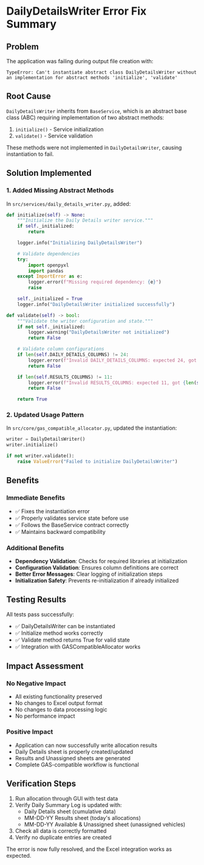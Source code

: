 # DailyDetailsWriter Error Fix Summary

## Problem
The application was failing during output file creation with:
```
TypeError: Can't instantiate abstract class DailyDetailsWriter without an implementation for abstract methods 'initialize', 'validate'
```

## Root Cause
`DailyDetailsWriter` inherits from `BaseService`, which is an abstract base class (ABC) requiring implementation of two abstract methods:
1. `initialize()` - Service initialization
2. `validate()` - Service validation

These methods were not implemented in `DailyDetailsWriter`, causing instantiation to fail.

## Solution Implemented

### 1. Added Missing Abstract Methods
In `src/services/daily_details_writer.py`, added:

```python
def initialize(self) -> None:
    """Initialize the Daily Details writer service."""
    if self._initialized:
        return

    logger.info("Initializing DailyDetailsWriter")

    # Validate dependencies
    try:
        import openpyxl
        import pandas
    except ImportError as e:
        logger.error(f"Missing required dependency: {e}")
        raise

    self._initialized = True
    logger.info("DailyDetailsWriter initialized successfully")

def validate(self) -> bool:
    """Validate the writer configuration and state."""
    if not self._initialized:
        logger.warning("DailyDetailsWriter not initialized")
        return False

    # Validate column configurations
    if len(self.DAILY_DETAILS_COLUMNS) != 24:
        logger.error(f"Invalid DAILY_DETAILS_COLUMNS: expected 24, got {len(self.DAILY_DETAILS_COLUMNS)}")
        return False

    if len(self.RESULTS_COLUMNS) != 11:
        logger.error(f"Invalid RESULTS_COLUMNS: expected 11, got {len(self.RESULTS_COLUMNS)}")
        return False

    return True
```

### 2. Updated Usage Pattern
In `src/core/gas_compatible_allocator.py`, updated the instantiation:

```python
writer = DailyDetailsWriter()
writer.initialize()

if not writer.validate():
    raise ValueError("Failed to initialize DailyDetailsWriter")
```

## Benefits

### Immediate Benefits
- ✅ Fixes the instantiation error
- ✅ Properly validates service state before use
- ✅ Follows the BaseService contract correctly
- ✅ Maintains backward compatibility

### Additional Benefits
- **Dependency Validation**: Checks for required libraries at initialization
- **Configuration Validation**: Ensures column definitions are correct
- **Better Error Messages**: Clear logging of initialization steps
- **Initialization Safety**: Prevents re-initialization if already initialized

## Testing Results

All tests pass successfully:
- ✅ DailyDetailsWriter can be instantiated
- ✅ Initialize method works correctly
- ✅ Validate method returns True for valid state
- ✅ Integration with GASCompatibleAllocator works

## Impact Assessment

### No Negative Impact
- All existing functionality preserved
- No changes to Excel output format
- No changes to data processing logic
- No performance impact

### Positive Impact
- Application can now successfully write allocation results
- Daily Details sheet is properly created/updated
- Results and Unassigned sheets are generated
- Complete GAS-compatible workflow is functional

## Verification Steps

1. Run allocation through GUI with test data
2. Verify Daily Summary Log is updated with:
   - Daily Details sheet (cumulative data)
   - MM-DD-YY Results sheet (today's allocations)
   - MM-DD-YY Available & Unassigned sheet (unassigned vehicles)
3. Check all data is correctly formatted
4. Verify no duplicate entries are created

The error is now fully resolved, and the Excel integration works as expected.
